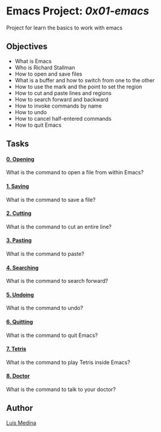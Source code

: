 # Emacs Project: _0x01-emacs_

Project for learn the basics to work with emacs

## Objectives

- What is Emacs
- Who is Richard Stallman
- How to open and save files
- What is a buffer and how to switch from one to the other
- How to use the mark and the point to set the region
- How to cut and paste lines and regions
- How to search forward and backward
- How to invoke commands by name
- How to undo
- How to cancel half-entered commands
- How to quit Emacs

## Tasks

#### [0. Opening](0-opening)

What is the command to open a file from within Emacs?

#### [1. Saving](1-saving)

What is the command to save a file?

#### [2. Cutting](2-cutting)

What is the command to cut an entire line?

#### [3. Pasting](3-pasting)

What is the command to paste?

#### [4. Searching](4-searching)

What is the command to search forward?

#### [5. Undoing](5-undoing)

What is the command to undo?

#### [6. Quitting](6-quitting)

What is the command to quit Emacs?

#### [7. Tetris](100-tetris)

What is the command to play Tetris inside Emacs?

#### [8. Doctor](101-doctor)

What is the command to talk to your doctor?

## Author

[Luis Medina](https://github.com/luismedinaeng)
